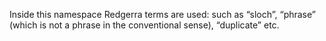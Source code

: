 Inside this namespace Redgerra terms are used: such as “sloch”, “phrase” (which is not a phrase in the conventional sense), “duplicate” etc.